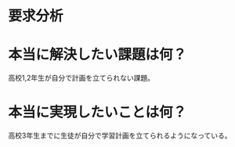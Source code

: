 # 要求分析

# 本当に解決したい課題は何？

高校1,2年生が自分で計画を立てられない課題。

# 本当に実現したいことは何？

高校3年生までに生徒が自分で学習計画を立てられるようになっている。
